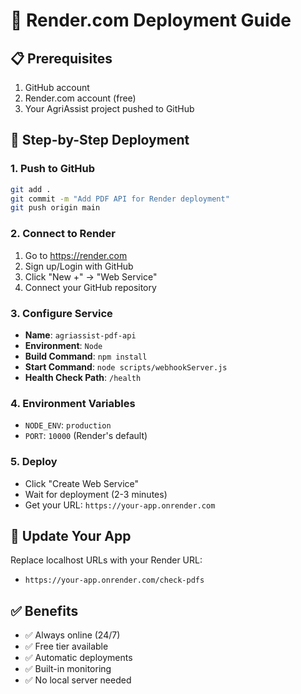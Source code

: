 # 🚀 Render.com Deployment Guide

## 📋 Prerequisites
1. GitHub account
2. Render.com account (free)
3. Your AgriAssist project pushed to GitHub

## 🔧 Step-by-Step Deployment

### 1. Push to GitHub
```bash
git add .
git commit -m "Add PDF API for Render deployment"
git push origin main
```

### 2. Connect to Render
1. Go to https://render.com
2. Sign up/Login with GitHub
3. Click "New +" → "Web Service"
4. Connect your GitHub repository

### 3. Configure Service
- **Name**: `agriassist-pdf-api`
- **Environment**: `Node`
- **Build Command**: `npm install`
- **Start Command**: `node scripts/webhookServer.js`
- **Health Check Path**: `/health`

### 4. Environment Variables
- `NODE_ENV`: `production`
- `PORT`: `10000` (Render's default)

### 5. Deploy
- Click "Create Web Service"
- Wait for deployment (2-3 minutes)
- Get your URL: `https://your-app.onrender.com`

## 📱 Update Your App
Replace localhost URLs with your Render URL:
- `https://your-app.onrender.com/check-pdfs`

## ✅ Benefits
- ✅ Always online (24/7)
- ✅ Free tier available
- ✅ Automatic deployments
- ✅ Built-in monitoring
- ✅ No local server needed
